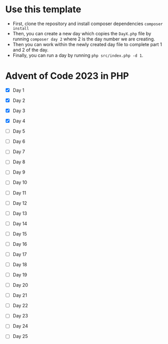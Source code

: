 # Use this template

* First, clone the repository and install composer dependencies `composer install`
* Then, you can create a new day which copies the `DayX.php` file by running `composer day 2` where 2 is the day number we are creating.
* Then you can work within the newly created day file to complete part 1 and 2 of the day.
* Finally, you can run a day by running `php src/index.php -d 1`.

# Advent of Code 2023 in PHP

- [x] Day 1
- [x] Day 2
- [x] Day 3
- [x] Day 4
- [ ] Day 5
- [ ] Day 6
- [ ] Day 7
- [ ] Day 8
- [ ] Day 9
- [ ] Day 10
- [ ] Day 11
- [ ] Day 12
- [ ] Day 13
- [ ] Day 14
- [ ] Day 15
- [ ] Day 16
- [ ] Day 17
- [ ] Day 18
- [ ] Day 19
- [ ] Day 20
- [ ] Day 21
- [ ] Day 22
- [ ] Day 23
- [ ] Day 24
- [ ] Day 25

